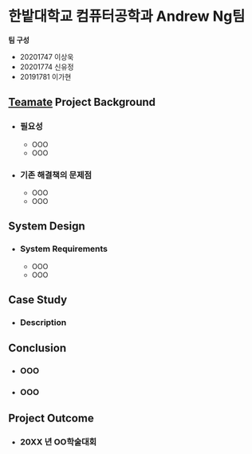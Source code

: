 # 한밭대학교 컴퓨터공학과 Andrew Ng팀

**팀 구성**
- 20201747 이상욱 
- 20201774 신유정
- 20191781 이가현

## <u>Teamate</u> Project Background
- ### 필요성
  - OOO
  - OOO
- ### 기존 해결책의 문제점
  - OOO
  - OOO
  
## System Design
  - ### System Requirements
    - OOO
    - OOO
    
## Case Study
  - ### Description
  
  
## Conclusion
  - ### OOO
  - ### OOO
  
## Project Outcome
- ### 20XX 년 OO학술대회 
